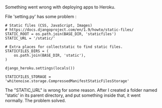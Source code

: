 Something went wrong with deploying apps to Heroku.

File 'setting.py' has some problem :

 
    # Static files (CSS, JavaScript, Images)
    # https://docs.djangoproject.com/en/1.9/howto/static-files/
    STATIC_ROOT = os.path.join(BASE_DIR, 'staticfiles')
    STATIC_URL = '/static/'
    
    # Extra places for collectstatic to find static files.
    STATICFILES_DIRS = (
        os.path.join(BASE_DIR, 'static'),
    )
    
    django_heroku.settings(locals())
    
    STATICFILES_STORAGE = 'whitenoise.storage.CompressedManifestStaticFilesStorage'


The "STATIC_URL" is wrong for some reason. After I created a folder named ‘’static’ in its parent directory, and put something inside that, it went normally. The problem solved.